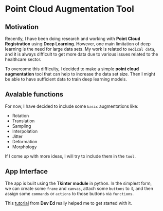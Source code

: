 # Point Cloud Augmentation Tool

## Motivation
Recently, I have been doing research and working with **Point Cloud Registration** using **Deep Learning**. However, one main limitation of deep learning is the need for large data sets. My work is related to `medical data`, and it is always difficult to get more data due to various issues related to the healthcare sector.

To overcome this difficulty, I decided to make a simple **point cloud augmentation** tool that can help to increase the data set size. Then I might be able to have sufficient data to train deep learning models.

## Avalable functions
For now, I have decided to include some `basic` augmentations like:

* Rotation
* Translation
* Sampling
* Interpolation
* Jitter
* Deformation
* Morphology

If I come up with more ideas, I will try to include them in the `tool`.

## App Interface
The app is built using the **Tkinter module** in python. In the simplest form, we can create some `frame` and `canvas`, attach some `buttons` to it, and then assign some `commands` or `actions` to those buttons via `functions`.

This [tutorial](https://www.youtube.com/watch?v=jE-SpRI3K5g) from **Dev Ed** really helped me to get started with it.